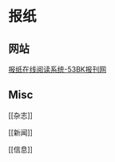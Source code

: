 # 报纸



## 网站

[报纸在线阅读系统-53BK报刊网](http://www.53bk.com/baokan/)







## Misc

[[杂志]]

[[新闻]]

[[信息]]

